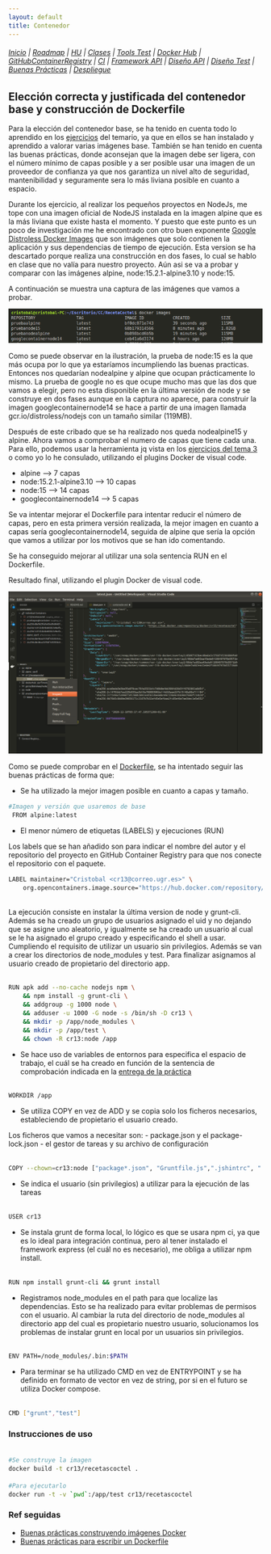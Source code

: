 ```yaml
---
layout: default
title: Contenedor
---
```


###### [Inicio](./) | [Roadmap](./Roadmap.html) | [HU](./hu.html) | [Clases](./clases_desarrolladas) | [Tools Test](./aserciones_sis_pruebas.html) | [Docker Hub](./docker_hub.html) | [GitHubContainerRegistry](./githubcontainerregistry.html) | [CI](./ci.html) | [Framework API](./frameworkAPI.html) | [Diseño API](./diseñoAPI.html) | [Diseño Test](./diseñoTest.html)  | [Buenas Prácticas](./bnpracticas.html) | [Despliegue](./heroku.html)
 

## Elección correcta y justificada del contenedor base y construcción de Dockerfile

Para la elección del contenedor base, se ha tenido en cuenta todo lo aprendido en los [ejercicios](https://github.com/cr13/EjerciciosCC-20-21/blob/main/tema3.md) del temario, ya que en ellos se han instalado y aprendido a valorar varias imágenes base. También se han tenido en cuenta las buenas prácticas, donde aconsejan que la imagen debe ser ligera, con el número mínimo de capas posible y a ser posible usar una imagen de un proveedor de confianza ya que nos garantiza un nivel alto de seguridad, mantenibilidad y seguramente sera lo más liviana posible en cuanto a espacio.

Durante los ejercicio, al realizar los pequeños proyectos en NodeJs, me tope con una imagen oficial de NodeJS instalada en la imagen alpine que es la más liviana que existe hasta el momento. Y puesto que este punto es un poco de investigación me he encontrado con otro buen exponente [Google Distroless Docker Images](https://github.com/GoogleContainerTools/distroless) que son imágenes que solo contienen la aplicación y sus dependencias de tiempo de ejecución. Esta version se ha descartado porque realiza una construcción en dos fases, lo cual se hablo en clase que no valía para nuestro proyecto. Aún asi se va a probar y comparar con las imágenes alpine, node:15.2.1-alpine3.10 y node:15.

A continuación se muestra una captura de las imágenes que vamos a probar.

<!-- ![images docker](https://github.com/cr13/RecetaCoctel/blob/main/doc/img/h3/docker_images.png) -->

![images docker](img/docker_images.png)


Como se puede observar en la ilustración, la prueba de node:15 es la que más ocupa por lo que ya estaríamos incumpliendo las buenas practicas. Entonces nos quedarían nodealpine y alpine que ocupan prácticamente lo mismo. 
La prueba de google no es que ocupe mucho mas que las dos que vamos a elegir, pero no esta disponible en la última versión de node y se construye en dos fases aunque en la captura no aparece, para construir la imagen googlecontainernode14 se hace a partir de una imagen llamada gcr.io/distroless/nodejs con un tamaño similar (119MB).

Después de este cribado que se ha realizado nos queda nodealpine15 y alpine. Ahora vamos a comprobar el numero de capas que tiene cada una. Para ello, podemos usar la herramienta jq vista en los [ejercicios del tema 3](https://github.com/cr13/EjerciciosCC-20-21/blob/main/tema3.md) o como yo lo he consulado, utilizando el plugins Docker de visual code. 

- alpine --> 7 capas
- node:15.2.1-alpine3.10  --> 10 capas
- node:15 --> 14 capas
- googlecontainernode14 --> 5 capas

Se va intentar mejorar el Dockerfile para intentar reducir el número de capas, pero en esta primera versión realizada, la mejor imagen en cuanto a capas sería googlecontainernode14, seguida de alpine que sería la opción que vamos a utilizar por los motivos que se han ido comentando.

Se ha conseguido mejorar al utilizar una sola sentencia RUN en el Dockerfile.

Resultado final, utilizando el plugin Docker de visual code.

![images docker](img/capas_imagen.png)

Como se puede comprobar en el [Dockerfile](https://github.com/cr13/RecetaCoctel/blob/main/Dockerfile), se ha intentado seguir las buenas prácticas de forma que:

- Se ha utilizado la mejor imagen posible en cuanto a capas y tamaño.

```bash
#Imagen y versión que usaremos de base
 FROM alpine:latest
```

- El menor número de etiquetas (LABELS) y ejecuciones (RUN)

Los labels que se han añadido son para indicar el nombre del autor y el repositorio del proyecto en GitHub Container Registry para que nos conecte el repositorio con el paquete.

```bash
LABEL maintainer="Cristobal <cr13@correo.ugr.es>" \
    org.opencontainers.image.source="https://hub.docker.com/repository/docker/cr13/recetacoctel"
   
```

La ejecución consiste en instalar la última version de node y grunt-cli.
Además se ha creado un grupo de usuarios asignado el uid y no dejando que se asigne uno aleatorio, y igualmente se ha creado un usuario al cual se le ha asignado el grupo creado y especificando el shell a usar. Cumpliendo el requisito de utilizar un usuario sin privilegios. Además se van a crear los directorios de node_modules y test. Para finalizar asignamos al usuario creado de propietario del directorio app.

```bash

RUN apk add --no-cache nodejs npm \
    && npm install -g grunt-cli \
    && addgroup -g 1000 node \
    && adduser -u 1000 -G node -s /bin/sh -D cr13 \ 
    && mkdir -p /app/node_modules \
    && mkdir -p /app/test \
    && chown -R cr13:node /app
```

- Se hace uso de variables de entornos para especifica el espacio de trabajo, el cuál se ha creado en función de la sentencia de comprobación indicada en la [entrega de la práctica](http://jj.github.io/CC/documentos/proyecto/3.Docker.html)

```bash

WORKDIR /app

```

- Se utiliza COPY en vez de ADD y se copia solo los ficheros necesarios, estableciendo de propietario el usuario creado.

Los ficheros que vamos a necesitar son:
    - package.json y el package-lock.json
    - el gestor de tareas y su archivo de configuración

```bash

COPY --chown=cr13:node ["package*.json", "Gruntfile.js",".jshintrc", "./"]

```

- Se indica el usuario (sin privilegios) a utilizar para la ejecución de las tareas

```bash

USER cr13

```

- Se instala grunt de forma local, lo lógico es que se usara npm ci, ya que es lo ideal para integración continua, pero al tener instalado el framework express (el cuál no es necesario), me obliga a utilizar npm install.

```bash

RUN npm install grunt-cli && grunt install

```

- Registramos node_modules en el path para que localize las dependencias. Esto se ha realizado para evitar problemas de permisos con el usuario. Al cambiar la ruta del directorio de node_modules al directorio app del cual es propietario nuestro usuario, solucionamos los problemas de instalar grunt en local por un usuarios sin privilegios.


```bash

ENV PATH=/node_modules/.bin:$PATH

```

- Para terminar se ha utilizado CMD en vez de ENTRYPOINT y se ha definido en formato de vector en vez de string, por si en el futuro se utiliza Docker compose.

```bash

CMD ["grunt","test"]

```

### Instrucciones de uso

```bash

#Se construye la imagen
docker build -t cr13/recetascoctel .

#Para ejecutarlo
docker run -t -v `pwd`:/app/test cr13/recetascoctel

```

### Ref seguidas

- [Buenas prácticas construyendo imágenes Docker](https://medium.com/@serrodcal/buenas-pr%C3%A1cticas-construyendo-im%C3%A1genes-docker-8a4f14f7ad1d)
- [Buenas prácticas para escribir un Dockerfile](https://blog.arima.eu/es/2020/04/21/buenas-practicas-para-escribir-un-dockerfile.html)


